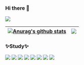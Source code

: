### Hi there 👋  
<img src="https://capsule-render.vercel.app/api?type=Cylinder&color=auto&height=300&section=header&text=Continuous%20record&fontSize=90"/>

<!--[![Hits](https://hits.seeyoufarm.com/api/count/incr/badge.svg?url=https%3A%2F%2Fgithub.com%2Fbaekminsu&count_bg=%2379C83D&title_bg=%23555555&icon=&icon_color=%23E7E7E7&title=hits&edge_flat=false)](https://hits.seeyoufarm.com) -->
<!--[![Solved.ac Profile](http://mazassumnida.wtf/api/generate_badge?boj=baekminsoo95)](https://solved.ac/baekminsoo95) -->

| <a href="https://github.com/baekminsu/github-readme-stats"><img align="center" src="https://github-readme-stats.vercel.app/api?username=baekminsu&show_icons=true&include_all_commits=true&theme=buefy&hide_border=true" alt="Anurag's github stats" /></a> | <a href="https://github.com/baekminsu/github-readme-stats"><img align="center" src="https://github-readme-stats.vercel.app/api/top-langs/?username=baekminsu&layout=compact&theme=buefy&hide_border=true" /></a> |
| ------------- | ------------- |
### ✨Study✨
<div>
<img src="https://img.shields.io/badge/C-A8B9CC?style=flat&logo=C&logoColor=white"/> 
<img src="https://img.shields.io/badge/Python-3776AB?style=flat&logo=Python&logoColor=white"/>
<img src="https://img.shields.io/badge/C++-00599C?style=flat-square&logo=C%2B%2B&logoColor=white"/>
<img src="https://img.shields.io/badge/html5-E34F26?style=flat-square&logo=html5&logoColor=white">
<img src="https://img.shields.io/badge/css-1572B6?style=flat-square&logo=css3&logoColor=white">
<img src="https://img.shields.io/badge/javascript-F7DF1E?style=flat-square&logo=javascript&logoColor=black">
<img src="https://img.shields.io/badge/github-181717?style=flat-square&logo=github&logoColor=white">
<img src="https://img.shields.io/badge/MySQL-4479A1?style=flat-square&logo=MySQL&logoColor=white"/></a> &nbsp 
</div>
<br>
